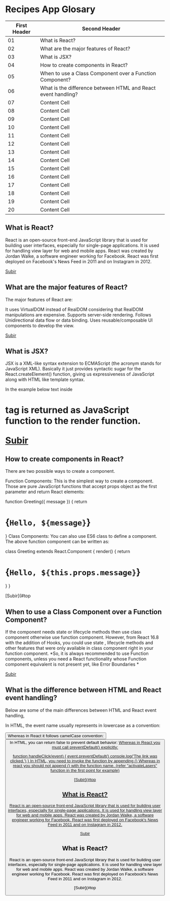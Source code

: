 # Recipes App Glosary

First Header  | Second Header
------------- | -------------
01  | What is React?
02  | What are the major features of React?
03  | What is JSX?
04  | How to create components in React?
05  | When to use a Class Component over a Function Component?
06  | What is the difference between HTML and React event handling?
07  | Content Cell
08  | Content Cell
09  | Content Cell
10  | Content Cell
11  | Content Cell
12  | Content Cell
13  | Content Cell
14  | Content Cell
15  | Content Cell
16  | Content Cell
17  | Content Cell
18  | Content Cell
19  | Content Cell
20  | Content Cell



## What is React?

React is an open-source front-end JavaScript library that is used for building user interfaces, especially for single-page applications. It is used for handling view layer for web and mobile apps. React was created by Jordan Walke, a software engineer working for Facebook. React was first deployed on Facebook's News Feed in 2011 and on Instagram in 2012.

[Subir](#top)

## What are the major features of React?

The major features of React are:

It uses VirtualDOM instead of RealDOM considering that RealDOM manipulations are expensive.
Supports server-side rendering.
Follows Unidirectional data flow or data binding.
Uses reusable/composable UI components to develop the view.

[Subir](#top)


## What is JSX?

JSX is a XML-like syntax extension to ECMAScript (the acronym stands for JavaScript XML). Basically it just provides syntactic sugar for the React.createElement() function, giving us expressiveness of JavaScript along with HTML like template syntax.

In the example below text inside <h1> tag is returned as JavaScript function to the render function.

[Subir](#top)

## How to create components in React?

There are two possible ways to create a component.

Function Components: This is the simplest way to create a component. Those are pure JavaScript functions that accept props object as the first parameter and return React elements:

function Greeting({ message }) {
  return <h1>{`Hello, ${message}`}</h1>

}
Class Components: You can also use ES6 class to define a component. The above function component can be written as:

class Greeting extends React.Component {
  render() {
    return <h1>{`Hello, ${this.props.message}`}</h1>
  }
}

[Subir](#top


## When to use a Class Component over a Function Component?

If the component needs state or lifecycle methods then use class component otherwise use function component. However, from React 16.8 with the addition of Hooks, you could use state , lifecycle methods and other features that were only available in class component right in your function component. *So, it is always recommended to use Function components, unless you need a React functionality whose Function component equivalent is not present yet, like Error Boundaries *

[Subir](#top)

## What is the difference between HTML and React event handling?

Below are some of the main differences between HTML and React event handling,

In HTML, the event name usually represents in lowercase as a convention:

<button onclick='activateLasers()'>
Whereas in React it follows camelCase convention:

<button onClick={activateLasers}>
In HTML, you can return false to prevent default behavior:

<a href='#' onclick='console.log("The link was clicked."); return false;' />
Whereas in React you must call preventDefault() explicitly:

function handleClick(event) {
  event.preventDefault()
  console.log('The link was clicked.')
}
In HTML, you need to invoke the function by appending () Whereas in react you should not append () with the function name. (refer "activateLasers" function in the first point for example)

[Subir](#top


## What is React?

React is an open-source front-end JavaScript library that is used for building user interfaces, especially for single-page applications. It is used for handling view layer for web and mobile apps. React was created by Jordan Walke, a software engineer working for Facebook. React was first deployed on Facebook's News Feed in 2011 and on Instagram in 2012.

[Subir](#top)

## What is React?

React is an open-source front-end JavaScript library that is used for building user interfaces, especially for single-page applications. It is used for handling view layer for web and mobile apps. React was created by Jordan Walke, a software engineer working for Facebook. React was first deployed on Facebook's News Feed in 2011 and on Instagram in 2012.

[Subir](#top
